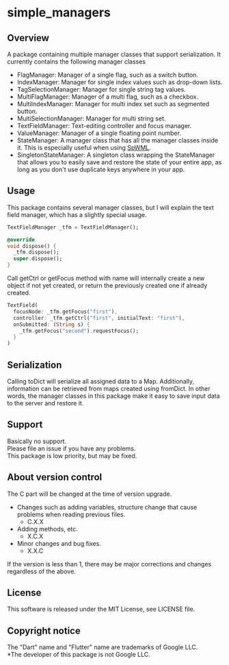# simple_managers

## Overview
A package containing multiple manager classes that support serialization.
It currently contains the following manager classes
* FlagManager: Manager of a single flag, such as a switch button.
* IndexManager: Manager for single index values such as drop-down lists.
* TagSelectionManager: Manager for single string tag values.
* MultiFlagManager: Manager of a multi flag, such as a checkbox.
* MultiIndexManager: Manager for multi index set such as segmented button.
* MultiSelectionManager: Manager for multi string set.
* TextFieldManager: Text-editing controller and focus manager.
* ValueManager: Manager of a single floating point number.
* StateManager: A manager class that has all the manager classes inside it. This is especially useful when using [SpWML](https://pub.dev/packages/simple_widget_markup).
* SingletonStateManager: A singleton class wrapping the StateManager that allows you to easily save and restore the state of your entire app, as long as you don't use duplicate keys anywhere in your app.

## Usage
This package contains several manager classes, but I will explain the text field manager, which has a slightly special usage.

```dart
TextFieldManager _tfm = TextFieldManager();

@override
void dispose() {
  _tfm.dispose();
  super.dispose();
}
```

Call getCtrl or getFocus method with name will internally create a new object if not yet created, or return the previously created one if already created.

```dart
TextField(
  focusNode: _tfm.getFocus("first"),
  controller: _tfm.getCtrl("first", initialText: "first"),
  onSubmitted: (String s) {
    _tfm.getFocus("second").requestFocus();
  }
)
```

## Serialization
Calling toDict will serialize all assigned data to a Map.
Additionally, information can be retrieved from maps created using fromDict.
In other words, the manager classes in this package make it easy to save input data to the server and restore it.

## Support
Basically no support.  
Please file an issue if you have any problems.  
This package is low priority, but may be fixed.

## About version control
The C part will be changed at the time of version upgrade.
- Changes such as adding variables, structure change that cause problems when reading previous files.
    - C.X.X
- Adding methods, etc.
    - X.C.X
- Minor changes and bug fixes.
    - X.X.C

If the version is less than 1, there may be major corrections and changes regardless of the above.

## License
This software is released under the MIT License, see LICENSE file.

## Copyright notice
The "Dart" name and "Flutter" name are trademarks of Google LLC.  
*The developer of this package is not Google LLC.